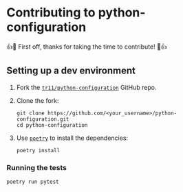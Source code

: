 # Contributing to python-configuration

:+1::tada: First off, thanks for taking the time to contribute! :tada::+1:

## Setting up a dev environment

1. Fork the [`tr11/python-configuration`](https://github.com/tr11/python-configuration) GitHub repo.
1. Clone the fork:

    ```shell
    git clone https://github.com/<your_username>/python-configuration.git
    cd python-configuration
    ```

1. Use [`poetry`](https://python-poetry.org/docs/) to install the dependencies:

    ```shell
    poetry install
    ```

### Running the tests

```shell
poetry run pytest
```
